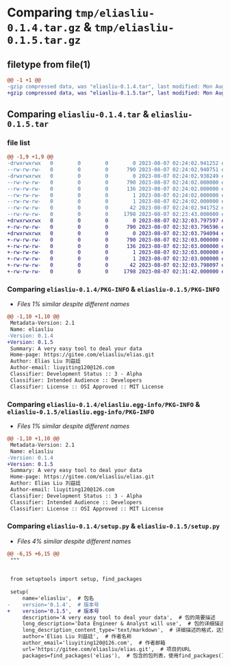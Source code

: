 # Comparing `tmp/eliasliu-0.1.4.tar.gz` & `tmp/eliasliu-0.1.5.tar.gz`

## filetype from file(1)

```diff
@@ -1 +1 @@
-gzip compressed data, was "eliasliu-0.1.4.tar", last modified: Mon Aug  7 02:24:02 2023, max compression
+gzip compressed data, was "eliasliu-0.1.5.tar", last modified: Mon Aug  7 02:32:03 2023, max compression
```

## Comparing `eliasliu-0.1.4.tar` & `eliasliu-0.1.5.tar`

### file list

```diff
@@ -1,9 +1,9 @@
-drwxrwxrwx   0        0        0        0 2023-08-07 02:24:02.941252 eliasliu-0.1.4/
--rw-rw-rw-   0        0        0      790 2023-08-07 02:24:02.940751 eliasliu-0.1.4/PKG-INFO
-drwxrwxrwx   0        0        0        0 2023-08-07 02:24:02.938249 eliasliu-0.1.4/eliasliu.egg-info/
--rw-rw-rw-   0        0        0      790 2023-08-07 02:24:02.000000 eliasliu-0.1.4/eliasliu.egg-info/PKG-INFO
--rw-rw-rw-   0        0        0      136 2023-08-07 02:24:02.000000 eliasliu-0.1.4/eliasliu.egg-info/SOURCES.txt
--rw-rw-rw-   0        0        0        1 2023-08-07 02:24:02.000000 eliasliu-0.1.4/eliasliu.egg-info/dependency_links.txt
--rw-rw-rw-   0        0        0        1 2023-08-07 02:24:02.000000 eliasliu-0.1.4/eliasliu.egg-info/top_level.txt
--rw-rw-rw-   0        0        0       42 2023-08-07 02:24:02.941752 eliasliu-0.1.4/setup.cfg
--rw-rw-rw-   0        0        0     1798 2023-08-07 02:23:43.000000 eliasliu-0.1.4/setup.py
+drwxrwxrwx   0        0        0        0 2023-08-07 02:32:03.797597 eliasliu-0.1.5/
+-rw-rw-rw-   0        0        0      790 2023-08-07 02:32:03.796596 eliasliu-0.1.5/PKG-INFO
+drwxrwxrwx   0        0        0        0 2023-08-07 02:32:03.794094 eliasliu-0.1.5/eliasliu.egg-info/
+-rw-rw-rw-   0        0        0      790 2023-08-07 02:32:03.000000 eliasliu-0.1.5/eliasliu.egg-info/PKG-INFO
+-rw-rw-rw-   0        0        0      136 2023-08-07 02:32:03.000000 eliasliu-0.1.5/eliasliu.egg-info/SOURCES.txt
+-rw-rw-rw-   0        0        0        1 2023-08-07 02:32:03.000000 eliasliu-0.1.5/eliasliu.egg-info/dependency_links.txt
+-rw-rw-rw-   0        0        0        1 2023-08-07 02:32:03.000000 eliasliu-0.1.5/eliasliu.egg-info/top_level.txt
+-rw-rw-rw-   0        0        0       42 2023-08-07 02:32:03.798097 eliasliu-0.1.5/setup.cfg
+-rw-rw-rw-   0        0        0     1798 2023-08-07 02:31:42.000000 eliasliu-0.1.5/setup.py
```

### Comparing `eliasliu-0.1.4/PKG-INFO` & `eliasliu-0.1.5/PKG-INFO`

 * *Files 1% similar despite different names*

```diff
@@ -1,10 +1,10 @@
 Metadata-Version: 2.1
 Name: eliasliu
-Version: 0.1.4
+Version: 0.1.5
 Summary: A very easy tool to deal your data
 Home-page: https://gitee.com/eliasliu/elias.git
 Author: Elias Liu 刘益廷
 Author-email: liuyiting120@126.com
 Classifier: Development Status :: 3 - Alpha
 Classifier: Intended Audience :: Developers
 Classifier: License :: OSI Approved :: MIT License
```

### Comparing `eliasliu-0.1.4/eliasliu.egg-info/PKG-INFO` & `eliasliu-0.1.5/eliasliu.egg-info/PKG-INFO`

 * *Files 1% similar despite different names*

```diff
@@ -1,10 +1,10 @@
 Metadata-Version: 2.1
 Name: eliasliu
-Version: 0.1.4
+Version: 0.1.5
 Summary: A very easy tool to deal your data
 Home-page: https://gitee.com/eliasliu/elias.git
 Author: Elias Liu 刘益廷
 Author-email: liuyiting120@126.com
 Classifier: Development Status :: 3 - Alpha
 Classifier: Intended Audience :: Developers
 Classifier: License :: OSI Approved :: MIT License
```

### Comparing `eliasliu-0.1.4/setup.py` & `eliasliu-0.1.5/setup.py`

 * *Files 4% similar despite different names*

```diff
@@ -6,15 +6,15 @@
 """
 
 
 from setuptools import setup, find_packages
 
 setup(
     name='eliasliu',  # 包名
-    version='0.1.4',  # 版本号
+    version='0.1.5',  # 版本号
     description='A very easy tool to deal your data',  # 包的简要描述
     long_description='Data Engineer & Analyst will use',  # 包的详细描述，通常从README文件中读取
     long_description_content_type='text/markdown',  # 详细描述的格式，这里是Markdown
     author='Elias Liu 刘益廷',  # 作者名称
     author_email='liuyiting120@126.com',  # 作者邮箱
     url='https://gitee.com/eliasliu/elias.git',  # 项目的URL
     packages=find_packages('elias'),  # 包含的包列表，使用find_packages()可以自动查找包含的包
```


